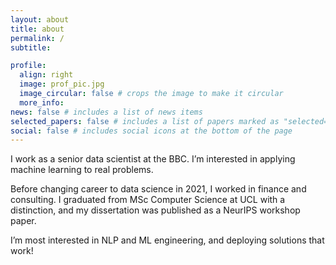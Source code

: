 ```yaml
---
layout: about
title: about
permalink: /
subtitle: 

profile:
  align: right
  image: prof_pic.jpg
  image_circular: false # crops the image to make it circular
  more_info: 
news: false # includes a list of news items
selected_papers: false # includes a list of papers marked as "selected={true}"
social: false # includes social icons at the bottom of the page
---
```


I work as a senior data scientist at the BBC. I’m interested in applying machine learning to real problems.

Before changing career to data science in 2021, I worked in finance and consulting. I graduated from MSc Computer Science at UCL with a distinction, and my dissertation was published as a NeurIPS workshop paper.

I’m most interested in NLP and ML engineering, and deploying solutions that work!